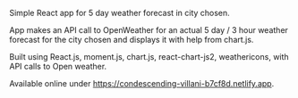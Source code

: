 Simple React app for 5 day weather forecast in city chosen.

App makes an API call to OpenWeather for an actual 5 day / 3 hour weather forecast for the city chosen and displays it with help from chart.js.

Built using React.js, moment.js, chart.js, react-chart-js2, weathericons, with API calls to Open weather.

Available online under https://condescending-villani-b7cf8d.netlify.app.
